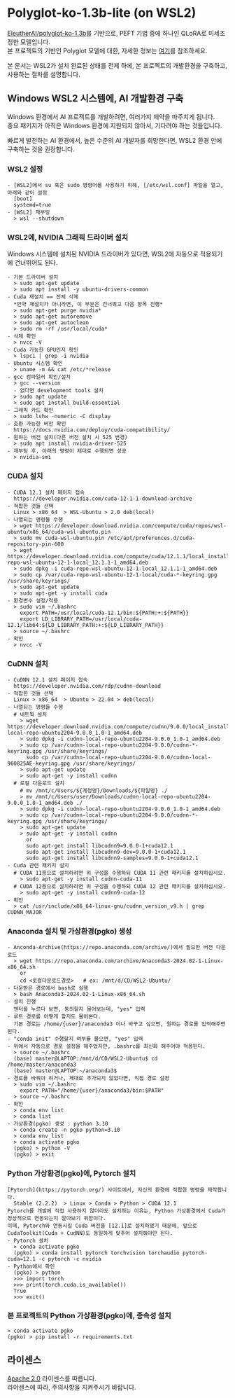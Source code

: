 # Polyglot-ko-1.3b-lite (on WSL2)

[EleutherAI/polyglot-ko-1.3b](https://huggingface.co/EleutherAI/polyglot-ko-1.3b/)를 기반으로, PEFT 기법 중에 하나인 QLoRA로 미세조정한 모델입니다.<br/>
본 프로젝트의 기반인 Polyglot 모델에 대한, 자세한 정보는 [여기](https://github.com/EleutherAI/polyglot)를 참조하세요.

본 문서는 WSL2가 설치 완료된 상태를 전제 하에, 본 프로젝트의 개발환경을 구축하고, 사용하는 절차를 설명합니다.


## Windows WSL2 시스템에, AI 개발환경 구축
Windows 환경에서 AI 프로젝트를 개발하려면, 여러가지 제약을 마주치게 됩니다.<br/>
중요 패키지가 아직은 Windows 환경에 지원되지 않아서, 기다려야 하는 것들입니다.

빠르게 발전하는 AI 환경에서, 높은 수준의 AI 개발자를 희망한다면, WSL2 환경 안에 구축하는 것을 권장합니다.


### WSL2 설정
```
- [WSL2]에서 su 혹은 sudo 명령어를 사용하기 위해, [/etc/wsl.conf] 파일을 열고, 아래와 같이 설정
  [boot]
  systemd=true
- [WSL2] 재부팅
  > wsl --shutdown
```

### WSL2에, NVIDIA 그래픽 드라이버 설치
Windows 시스템에 설치된 NVIDIA 드라이버가 있다면, WSL2에 자동으로 적용되기에 건너뛰어도 된다.

```
- 기본 드라이버 설치
  > sudo apt-get update
  > sudo apt install -y ubuntu-drivers-common
- Cuda 재설치 == 전체 삭제
  *만약 재설치가 아니라면, 이 부분은 건너뛰고 다음 항목 진행*
  > sudo apt-get purge nvidia*
  > sudo apt-get autoremove
  > sudo apt-get autoclean
  > sudo rm -rf /usr/local/cuda*
- 삭제 확인
  > nvcc -V
- Cuda 가능한 GPU인지 확인
  > lspci | grep -i nvidia
- Ubuntu 시스템 확인
  > uname -m && cat /etc/*release
- gcc 컴파일러 확인/설치
  > gcc --version
  - 없다면 development tools 설치
  > sudo apt update
  > sudo apt install build-essential
- 그래픽 카드 확인
  > sudo lshw -numeric -C display
- 호환 가능한 버전 확인
  https://docs.nvidia.com/deploy/cuda-compatibility/
- 원하는 버전 설치(다른 버전 설치 시 525 변경)
  > sudo apt install nvidia-driver-525
- 재부팅 후, 아래의 명령이 제대로 수행되면 성공
  > nvidia-smi
```

### CUDA 설치
```
- CUDA 12.1 설치 페이지 접속
  https://developer.nvidia.com/cuda-12-1-1-download-archive
- 적합한 것들 선택
  Linux > x86_64  > WSL-Ubuntu > 2.0 deb(local)
- 나열되는 명령들 수행
  > wget https://developer.download.nvidia.com/compute/cuda/repos/wsl-ubuntu/x86_64/cuda-wsl-ubuntu.pin
  > sudo mv cuda-wsl-ubuntu.pin /etc/apt/preferences.d/cuda-repository-pin-600
  > wget https://developer.download.nvidia.com/compute/cuda/12.1.1/local_installers/cuda-repo-wsl-ubuntu-12-1-local_12.1.1-1_amd64.deb
  > sudo dpkg -i cuda-repo-wsl-ubuntu-12-1-local_12.1.1-1_amd64.deb
  > sudo cp /var/cuda-repo-wsl-ubuntu-12-1-local/cuda-*-keyring.gpg /usr/share/keyrings/
  > sudo apt-get update
  > sudo apt-get -y install cuda
- 환경변수 설정/적용
  > sudo vim ~/.bashrc
    export PATH=/usr/local/cuda-12.1/bin:${PATH:+:${PATH}}
    export LD_LIBRARY_PATH=/usr/local/cuda-12.1/lib64:${LD_LIBRARY_PATH:+:${LD_LIBRARY_PATH}}
  > source ~/.bashrc
- 확인
  > nvcc -V
```

### CuDNN 설치
```
- CuDNN 12.1 설치 페이지 접속
  https://developer.nvidia.com/rdp/cudnn-download
- 적합한 것들 선택
  Linux > x86_64  > Ubuntu > 22.04 > deb(local)
- 나열되는 명령들 수행
  # 네트웍 설치
    > wget https://developer.download.nvidia.com/compute/cudnn/9.0.0/local_installers/cudnn-local-repo-ubuntu2204-9.0.0_1.0-1_amd64.deb
    > sudo dpkg -i cudnn-local-repo-ubuntu2204-9.0.0_1.0-1_amd64.deb
    > sudo cp /var/cudnn-local-repo-ubuntu2204-9.0.0/cudnn-*-keyring.gpg /usr/share/keyrings/
      sudo cp /var/cudnn-local-repo-ubuntu2204-9.0.0/cudnn-local-960825AE-keyring.gpg /usr/share/keyrings/
    > sudo apt-get update
    > sudo apt-get -y install cudnn
  # 로컬 다운로드 설치
    # mv /mnt/c/Users/${계정명}/Downloads/${파일명} ./
    > mv /mnt/c/Users/user/Downloads/cudnn-local-repo-ubuntu2204-9.0.0_1.0-1_amd64.deb ./
    > sudo dpkg -i cudnn-local-repo-ubuntu2204-9.0.0_1.0-1_amd64.deb
    > sudo cp /var/cudnn-local-repo-ubuntu2204-9.0.0/cudnn-*-keyring.gpg /usr/share/keyrings/
    > sudo apt-get update
    > sudo apt-get -y install cudnn
      or
      sudo apt-get install libcudnn9=9.0.0-1+cuda12.1
      sudo apt-get install libcudnn9-dev=9.0.0-1+cuda12.1
      sudo apt-get install libcudnn9-samples=9.0.0-1+cuda12.1
- Cuda 관련 패키지 설치
  # CUDA 11용으로 설치하려면 위 구성을 수행하되 CUDA 11 관련 패키지를 설치하십시오.
    > sudo apt-get -y install cudnn-cuda-11
  # CUDA 12용으로 설치하려면 위 구성을 수행하되 CUDA 12 관련 패키지를 설치하십시오.
    > sudo apt-get -y install cudnn9-cuda-12
- 확인
  > cat /usr/include/x86_64-linux-gnu/cudnn_version_v9.h | grep CUDNN_MAJOR
```

### Anaconda 설치 및 가상환경(pgko) 생성
```
- Anconda-Archive(https://repo.anaconda.com/archive/)에서 필요한 버전 다운로드
  > wget https://repo.anaconda.com/archive/Anaconda3-2024.02-1-Linux-x86_64.sh
    or
    cd <로컬다운로드경로>   # ex: /mnt/d/CD/WSL2-Ubuntu/
- 다운받은 경로에서 bash로 실행
  > bash Anaconda3-2024.02-1-Linux-x86_64.sh
- 설치 진행
  엔터를 누르다 보면, 동의할지 물어보는데, "yes" 입력
- 루트 경로를 어떻게 할지도 물어본다.
  기본 경로는 /home/{user}/anaconda3 이나 바꾸고 싶으면, 원하는 경로를 입력해주면 된다.
- "conda init" 수행할지 여부를 물으면, "yes" 입력
- 위에서 자동으로 경로 설정을 해주었지만, .bashrc를 최신화 해주어야 적용된다.
  > source ~/.bashrc
  (base) master@LAPTOP:/mnt/d/CD/WSL2-Ubuntu$ cd /home/master/anaconda3
  (base) master@LAPTOP:~/anaconda3$ 
- 경로를 바꿔야 하거나, 제대로 추가되지 않았다면, 직접 경로 설정
  > sudo vim ~/.bashrc
    export PATH="/home/{user}/anaconda3/bin:$PATH"
  > source ~/.bashrc
- 확인
  > conda env list
  > conda list
- 가상환경(pgko) 생성 : python 3.10
  > conda create -n pgko python=3.10
  > conda env list
  > conda activate pgko
  (pgko) > python -V
  (pgko) > exit
```

### Python 가상환경(pgko)에, Pytorch 설치
```
[Pytorch](https://pytorch.org/) 사이트에서, 자신의 환경에 적합한 명령을 제작합니다.
  Stable (2.2.2)  > Linux > Conda > Python > CUDA 12.1
Pytorch를 개발에 직접 사용하지 않더라도 설치하는 이유는, Python 가상환경에서 Cuda가 정상적으로 연동되는지 알아보기 위함이다.
이때, Pytorch와 연동시킬 Cuda 버전을 [12.1]로 설치하였기 때문에, 앞으로 CudaToolkit(Cuda + CudNN)도 동일하게 맞추어 설치해야만 된다.
- Pytorch 설치
  > conda activate pgko
  (pgko) > conda install pytorch torchvision torchaudio pytorch-cuda=12.1 -c pytorch -c nvidia
- Python에서 확인
  (pgko) > python
  >>> import torch
  >>> print(torch.cuda.is_available())
  True
  >>> exit()
```

### 본 프로젝트의 Python 가상환경(pgko)에, 종속성 설치
```
> conda activate pgko
(pgko) > pip install -r requirements.txt
```


## 라이센스

[Apache 2.0](./LICENSE) 라이센스를 따릅니다.<br/>
라이센스에 따라, 주의사항을 지켜주시기 바랍니다.
